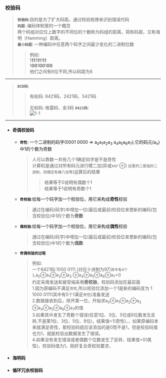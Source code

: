 ### 校验码
  > **`校验码`**:目的是为了扩大码距，通过校验规律来识别错误代码</br>
  **`码距`**: 编码体制里的一个概念</br>
   两个码组对应位上数字的不同位的个数称为码组的距离，简称码距，又称海明（Hamming）距离。</br>
  **`最小码距`**: 一种编码中任意两个码字之间最少变化的二进制位数
  >>例如:</br> 
  1**11**1**11**1**11**</br>
  1**00**1**00**1**00**</br>
  他们之间有6位不同,所以码距为6
  ---
  > **`BCD码`**: </br>
  >> 有权码:</bar>
    8421码、2421码、5421码</br>  
    无权码:</bar>
    格雷码、余3码</bar>
  >> **`8421码`**: </br>
    ![1-1](https://github.com/flysafely/Software-Design-Engineer-Note/blob/master/%E7%AC%AC%E4%B8%80%E7%AB%A0-%E8%AE%A1%E7%AE%97%E6%9C%BA%E7%B3%BB%E7%BB%9F%E7%9F%A5%E8%AF%86/%E6%9C%AC%E7%AB%A0%E5%9B%BE%E4%BE%8B/1-1.jpg)</bar>
  ---
  + #### 奇偶校验码
    + **`奇性`**: 一个二进制的码字(0001 0000 => a<sub>0</sub>a<sub>1</sub>a<sub>2</sub>a<sub>3</sub> a<sub>4</sub>a<sub>5</sub>a<sub>6</sub>a<sub>7</sub>),它的码元(a<sub>n</sub>)中1的个数为奇数
      > 人可以靠数一共有几个1确定码字是不是奇性</br>
      计算机是通过对所有码元进行模二加(异或xor ⊕) `这里的二是指的二进制，同理还有模八加等`)运算后的结果
      >> 结果等于0说明有偶数个1</br>结果等于1说明有奇数个1
    + **`奇校验`**:给每一个码字加一个校验位，用它来构成**奇性**校验
      > 通过在编码(码字)中增加一位(最后或最前)检验位来使新的编码(包含校验位)中1的个数为**奇数**
    + **`偶校验`**:给每一个码字加一个校验位，用它来构成**偶性**校验
      > 通过在编码(码字)中增加一位(最后或最前)检验位来使新的编码(包含校验位)中1的个数为**偶数**
    + **`奇偶校验的过程`**
      > 例如:</br>
      一个8421码:1000 0111 (对应十进制为97)`其中有4个1`,a<sub>0</sub>⊕a<sub>1</sub>⊕a<sub>2</sub>⊕a<sub>3</sub> ⊕a<sub>4</sub>⊕a<sub>5</sub>⊕a<sub>6</sub>⊕a<sub>7</sub>=0</br>
      约定采用发送和接受端采用**奇校验**，校验码添加在最前面</br>
      1.因为原编码不满足`奇性`,所以校验位添加一个1是新的编码变为 1 1000 0111(其中有5个1满足`奇性`)准备发送</br>
      2.数据接收到后，除开第一位，开始求a<sub>0</sub>⊕a<sub>1</sub>⊕a<sub>2</sub>⊕a<sub>3</sub> ⊕a<sub>4</sub>⊕a<sub>5</sub>⊕a<sub>6</sub>⊕a<sub>7</sub>的值</br>
      3.如果其中发生了奇数个错误(任意1位、3位、5位或8位数发生反转,不是第1位、3位、5位、8位)，结果值=1(奇性)，，如果原编码本来就满足奇性，那校验码就应该添加的是0而不是1，但是校验码值也为1，就能检验出数据发生了错误。</br>
      4.如果没有发生错误或者偶数个位数发生了反转，结果值=0(偶性)，校验码值为1，刚好复合奇校验要求，
      
  + #### 海明码
  + #### 循环冗余校验码
